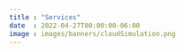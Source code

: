 ```yaml
---
title : "Services"
date  : 2022-04-27T00:00:00-06:00
image : images/banners/cloudSimulation.png
---
```


